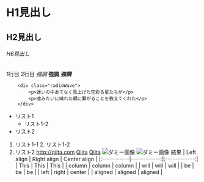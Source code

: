 # H1見出し
## H2見出し
###### H6見出し
1行目
2行目
*強調*
**強調**
***強調***
```html:sample
    <div class="radioWave">
        <p>迷いの中あてなく見上げた空彩る星たちが</p>
        <p>嘘みたいに晴れた朝に繋がることを教えてくれた</p>
    </div>
```
* リスト1
    * リスト1-2
* リスト2
1. リスト1-1
    2. リスト1-2
3. リスト2
<http://qiita.com>
[Qiita](http://qiita.com)
[Qiita](http://qiita.com "Qiita")
![ダミー画像](http://placehold.it/100)
![ダミー画像](http://placehold.it/100 "ダミー画像")
 結果
 | Left align | Right align | Center align |
|:-----------|------------:|:------------:|
| This       |        This |     This     |
| column     |      column |    column    |
| will       |        will |     will     |
| be         |          be |      be      |
| left       |       right |    center    |
| aligned    |     aligned |   aligned    |